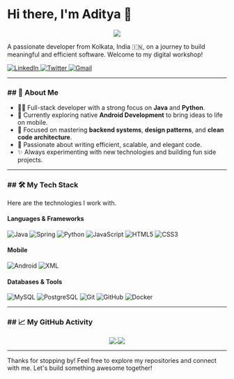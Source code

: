 # Hi there, I'm Aditya 👋
<p align="center">
  <a href="https://github.com/YOUR_USERNAME">
    <img src="https://github-readme-stats.vercel.app/api/top-langs/?username=ajstyles004&layout=compact&theme=dracula&hide_border=true" />
  </a>
</p>

A passionate developer from Kolkata, India 🇮🇳, on a journey to build meaningful and efficient software. Welcome to my digital workshop!

<p align="left">
  <a href="https://linkedin.com/in/aditya-jha004" target="_blank">
    <img src="https://img.shields.io/badge/LinkedIn-0077B5?style=for-the-badge&logo=linkedin&logoColor=white" alt="LinkedIn"/>
  </a>
  <a href="https://twitter.com/ajstyles_04" target="_blank">
    <img src="https://img.shields.io/badge/Twitter-1DA1F2?style=for-the-badge&logo=twitter&logoColor=white" alt="Twitter"/>
  </a>
  <a href="mailto:adityajha0456@gmail.com">
    <img src="https://img.shields.io/badge/Gmail-D14836?style=for-the-badge&logo=gmail&logoColor=white" alt="Gmail"/>
  </a>
</p>

---

### ## 🚀 About Me

* 👨‍💻 Full-stack developer with a strong focus on **Java** and **Python**.
* 📱 Currently exploring native **Android Development** to bring ideas to life on mobile.
* 🌱 Focused on mastering **backend systems**, **design patterns**, and **clean code architecture**.
* 🎯 Passionate about writing efficient, scalable, and elegant code.
* ✨ Always experimenting with new technologies and building fun side projects.

---

### ## 🛠️ My Tech Stack

Here are the technologies I work with.

#### **Languages & Frameworks**
<p align="left">
  <img src="https://img.shields.io/badge/Java-ED8B00?style=for-the-badge&logo=openjdk&logoColor=white" alt="Java"/>
  <img src="https://img.shields.io/badge/Spring-6DB33F?style=for-the-badge&logo=spring&logoColor=white" alt="Spring"/>
  <img src="https://img.shields.io/badge/Python-3776AB?style=for-the-badge&logo=python&logoColor=white" alt="Python"/>
  <img src="https://img.shields.io/badge/JavaScript-F7DF1E?style=for-the-badge&logo=javascript&logoColor=black" alt="JavaScript"/>
  <img src="https://img.shields.io/badge/HTML5-E34F26?style=for-the-badge&logo=html5&logoColor=white" alt="HTML5"/>
  <img src="https://img.shields.io/badge/CSS3-1572B6?style=for-the-badge&logo=css3&logoColor=white" alt="CSS3"/>
</p>

#### **Mobile**
<p align="left">
  <img src="https://img.shields.io/badge/Android-3DDC84?style=for-the-badge&logo=android&logoColor=white" alt="Android"/>
  <img src="https://img.shields.io/badge/XML-000000?style=for-the-badge&logo=android-studio&logoColor=white" alt="XML"/>
</p>

#### **Databases & Tools**
<p align="left">
  <img src="https://img.shields.io/badge/MySQL-4479A1?style=for-the-badge&logo=mysql&logoColor=white" alt="MySQL"/>
  <img src="https://img.shields.io/badge/PostgreSQL-4169E1?style=for-the-badge&logo=postgresql&logoColor=white" alt="PostgreSQL"/>
  <img src="https://img.shields.io/badge/Git-F05032?style=for-the-badge&logo=git&logoColor=white" alt="Git"/>
  <img src="https://img.shields.io/badge/GitHub-181717?style=for-the-badge&logo=github&logoColor=white" alt="GitHub"/>
  <img src="https://img.shields.io/badge/Docker-2496ED?style=for-the-badge&logo=docker&logoColor=white" alt="Docker"/>
</p>

---

### ## 📈 My GitHub Activity

<p align="center">
  <a href="https://github.com/YOUR_USERNAME">
    <img align="center" src="https://github-readme-stats.vercel.app/api?username=YOUR_USERNAME&show_icons=true&theme=dracula&hide_border=true&rank_icon=github" />
  </a>
  <a href="https://github.com/YOUR_USERNAME">
    <img align="center" src="https://github-readme-streak-stats.herokuapp.com/?user=YOUR_USERNAME&theme=dracula&hide_border=true" />
  </a>
</p>

---

Thanks for stopping by! Feel free to explore my repositories and connect with me. Let's build something awesome together!
